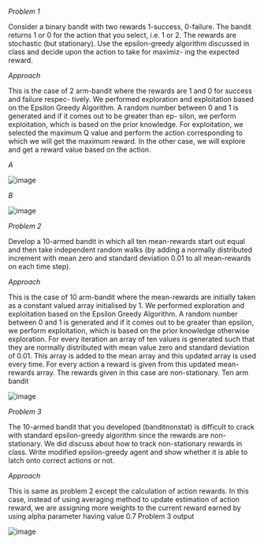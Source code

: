 *Problem 1*

Consider a binary bandit with two rewards 1-success, 0-failure. The bandit returns 1 or 0 for the action that you select, i.e. 1 or 2. The rewards are stochastic (but stationary). Use the epsilon-greedy algorithm discussed in class and decide upon the action to take for maximiz- ing the expected reward.

*Approach*

This is the case of 2 arm-bandit where the rewards are 1 and 0 for success and failure respec- tively. We performed exploration and exploitation based on the Epsilon Greedy Algorithm. A random number between 0 and 1 is generated and if it comes out to be greater than ep- silon, we perform exploitation, which is based on the prior knowledge. For exploitation, we selected the maximum Q value and perform the action corresponding to which we will get the maximum reward. In the other case, we will explore and get a reward value based on the action.

*A*

![image](https://github.com/user-attachments/assets/a5b7509b-9aae-433b-8043-0aab52db6964)

*B*

![image](https://github.com/user-attachments/assets/0b4235e9-873b-4c55-8097-ea2e03f84d2c)


*Problem 2*

Develop a 10-armed bandit in which all ten mean-rewards start out equal and then take independent random walks (by adding a normally distributed increment with mean zero and standard deviation 0.01 to all mean-rewards on each time step).

*Approach*

This is the case of 10 arm-bandit where the mean-rewards are initially taken as a constant valued array initialised by 1. We performed exploration and exploitation based on the Epsilon Greedy Algorithm. A random number between 0 and 1 is generated and if it comes out to be greater than epsilon, we perform exploitation, which is based on the prior knowledge otherwise exploration. For every iteration an array of ten values is generated such that they are normally distributed with mean value zero and standard deviation of 0.01. This array is added to the mean array and this updated array is used every time. For every action a reward is given from this updated mean-rewards array. The rewards given in this case are non-stationary.
Ten arm bandit

![image](https://github.com/user-attachments/assets/c97adb15-b8b2-43ef-b413-44c52f002331)


*Problem 3*

The 10-armed bandit that you developed (banditnonstat) is difficult to crack with standard epsilon-greedy algorithm since the rewards are non-stationary. We did discuss about how to track non-stationary rewards in class. Write modified epsilon-greedy agent and show whether it is able to latch onto correct actions or not.

*Approach*

This is same as problem 2 except the calculation of action rewards. In this case, instead of using averaging method to update estimation of action reward, we are assigning more weights to the current reward earned by using alpha parameter having value 0.7
Problem 3 output

![image](https://github.com/user-attachments/assets/01dccb3d-ca16-4fb1-bb64-2cfa4fafd602)
